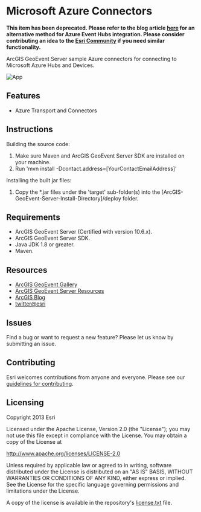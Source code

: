 # Microsoft Azure Connectors

**This item has been deprecated. Please refer to the blog article [here](https://community.esri.com/t5/arcgis-geoevent-server-blog/working-with-azure-event-hubs-using-kafka/ba-p/1235366) for an alternative method for Azure Event Hubs integration. Please consider contributing an idea to the [Esri Community](https://community.esri.com/t5/arcgis-geoevent-server-ideas/idb-p/arcgis-geoevent-server-ideas) if you need similar functionality.**

ArcGIS GeoEvent Server sample Azure connectors for connecting to Microsoft Azure Hubs and Devices.

![App](azure-for-geoevent.png?raw=true)

## Features
* Azure Transport and Connectors

## Instructions

Building the source code:

1. Make sure Maven and ArcGIS GeoEvent Server SDK are installed on your machine.
2. Run 'mvn install -Dcontact.address=[YourContactEmailAddress]'

Installing the built jar files:

1. Copy the *.jar files under the 'target' sub-folder(s) into the [ArcGIS-GeoEvent-Server-Install-Directory]/deploy folder.

## Requirements

* ArcGIS GeoEvent Server (Certified with version 10.6.x).
* ArcGIS GeoEvent Server SDK.
* Java JDK 1.8 or greater.
* Maven.

## Resources

* [ArcGIS GeoEvent Gallery](http://links.esri.com/geoevent-gallery) 
* [ArcGIS GeoEvent Server Resources](http://links.esri.com/geoevent)
* [ArcGIS Blog](http://blogs.esri.com/esri/arcgis/)
* [twitter@esri](http://twitter.com/esri)

## Issues

Find a bug or want to request a new feature?  Please let us know by submitting an issue.

## Contributing

Esri welcomes contributions from anyone and everyone. Please see our [guidelines for contributing](https://github.com/esri/contributing).

## Licensing
Copyright 2013 Esri

Licensed under the Apache License, Version 2.0 (the "License");
you may not use this file except in compliance with the License.
You may obtain a copy of the License at

   http://www.apache.org/licenses/LICENSE-2.0

Unless required by applicable law or agreed to in writing, software
distributed under the License is distributed on an "AS IS" BASIS,
WITHOUT WARRANTIES OR CONDITIONS OF ANY KIND, either express or implied.
See the License for the specific language governing permissions and
limitations under the License.

A copy of the license is available in the repository's [license.txt](license.txt?raw=true) file.
